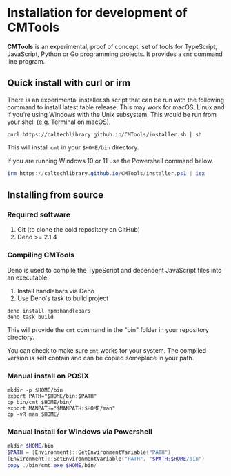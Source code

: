 Installation for development of **CMTools**
===========================================

**CMTools** is an experimental, proof of concept, set of tools for TypeScript, JavaScript, Python or Go programming projects. It provides a `cmt` command line program.

Quick install with curl or irm
------------------------------

There is an experimental installer.sh script that can be run with the following command to install latest table release. This may work for macOS, Linux and if you’re using Windows with the Unix subsystem. This would be run from your shell (e.g. Terminal on macOS).

~~~shell
curl https://caltechlibrary.github.io/CMTools/installer.sh | sh
~~~

This will install `cmt` in your `$HOME/bin` directory.

If you are running Windows 10 or 11 use the Powershell command below.

~~~ps1
irm https://caltechlibrary.github.io/CMTools/installer.ps1 | iex
~~~

Installing from source
----------------------

### Required software

1. Git (to clone the cold repository on GitHub)
2. Deno >= 2.1.4

### Compiling **CMTools**

Deno is used to compile the TypeScript and dependent JavaScript files into an executable.

1. Install handlebars via Deno
2. Use Deno's task to build project

~~~shell
deno install npm:handlebars
deno task build
~~~

This will provide the `cmt` command in the "bin" folder in your repository directory.

You can check to make sure `cmt` works for your system. The compiled version is self contain and can be copied someplace in your path. 

### Manual install on POSIX

~~~shell
mkdir -p $HOME/bin
export PATH="$HOME/bin:$PATH"
cp bin/cmt $HOME/bin/
export MANPATH="$MANPATH:$HOME/man"
cp -vR man $HOME/
~~~

### Manual install for Windows via Powershell

~~~ps1
mkdir $HOME/bin
$PATH = [Environment]::GetEnvironmentVariable("PATH")
[Environment]::SetEnvironmentVariable("PATH", "$PATH;$HOME/bin")
copy ./bin/cmt.exe $HOME/bin/
~~~
